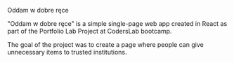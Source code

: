 Oddam w dobre ręce

"Oddam w dobre ręce" is a simple single-page web app created in React as part of the Portfolio Lab Project at CodersLab bootcamp.

The goal of the project was to create a page where people can give unnecessary items to trusted institutions.